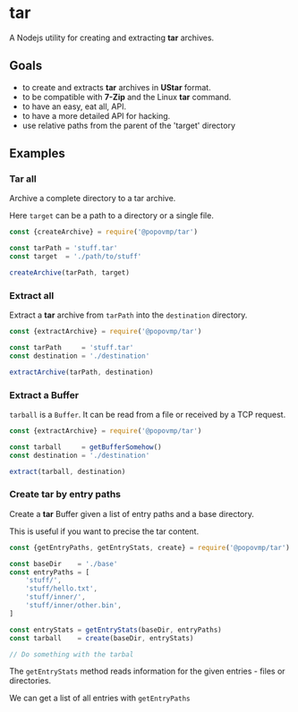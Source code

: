 # tar

A Nodejs utility for creating and extracting __tar__ archives.

## Goals

- to create and extracts __tar__ archives in __UStar__ format.
- to be compatible with __7-Zip__ and the Linux __tar__  command.
- to have an easy, eat all, API.
- to have a more detailed API for hacking.
- use relative paths from the parent of the 'target' directory

## Examples

### Tar all

Archive a complete directory to a tar archive.

Here `target` can be a path to a directory or a single file. 

```JavaScript
const {createArchive} = require('@popovmp/tar')

const tarPath = 'stuff.tar'
const target  = './path/to/stuff'

createArchive(tarPath, target)
```

### Extract all

Extract a __tar__ archive from `tarPath` into the `destination` directory. 

```JavaScript
const {extractArchive} = require('@popovmp/tar')

const tarPath     = 'stuff.tar'
const destination = './destination'

extractArchive(tarPath, destination)
```

### Extract a Buffer

`tarball` is a `Buffer`. It can be read from a file or received by a TCP request.

```JavaScript
const {extractArchive} = require('@popovmp/tar')

const tarball     = getBufferSomehow()
const destination = './destination'

extract(tarball, destination)
```

### Create tar by entry paths

Create a __tar__ Buffer given a list of entry paths and a base directory.

This is useful if you want to precise the tar content. 

```JavaScript
const {getEntryPaths, getEntryStats, create} = require('@popovmp/tar')

const baseDir    = './base'
const entryPaths = [
	'stuff/',
	'stuff/hello.txt',
	'stuff/inner/',
	'stuff/inner/other.bin',
]

const entryStats = getEntryStats(baseDir, entryPaths)
const tarball    = create(baseDir, entryStats)

// Do something with the tarbal
```

The `getEntryStats` method reads information for the given entries - files or directories.

We can get a list of all entries with `getEntryPaths`
